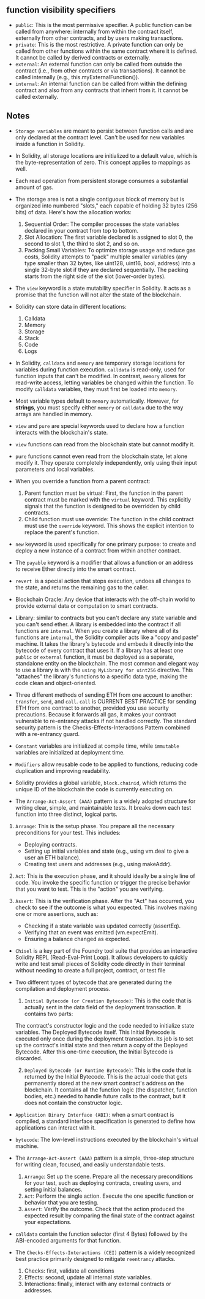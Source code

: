 ## function visibility specifiers

* `public`: This is the most permissive specifier. A public function can be called from anywhere: internally from within the contract itself, externally from other contracts, and by users making transactions.
* `private`: This is the most restrictive. A private function can only be called from other functions within the same contract where it is defined. It cannot be called by derived contracts or externally.
* `external`: An external function can only be called from outside the contract (i.e., from other contracts or via transactions). It cannot be called internally (e.g., this.myExternalFunction()).
* `internal`: An internal function can be called from within the defining contract and also from any contracts that inherit from it. It cannot be called externally.

## Notes

* `Storage variables` are meant to persist between function calls and are only declared at the contract level. Can't be used for new variables inside a function in Solidity.
* In Solidity, all storage locations are initialized to a default value, which is the byte-representation of zero. This concept applies to mappings as well.
* Each read operation from persistent storage consumes a substantial amount of gas.
* The storage area is not a single contiguous block of memory but is organized into numbered "slots," each capable of holding 32 bytes (256 bits) of data. Here's how the allocation works:
  1. Sequential Order: The compiler processes the state variables declared in your contract from top to bottom.
  2. Slot Allocation: The first variable declared is assigned to slot 0, the second to slot 1, the third to slot 2, and so on.
  3. Packing Small Variables: To optimize storage usage and reduce gas costs, Solidity attempts to "pack" multiple smaller variables (any type smaller than 32 bytes, like uint128, uint16, bool, address) into a single 32-byte slot if they are declared sequentially. The packing starts from the right side of the slot (lower-order bytes).

* The `view` keyword is a state mutability specifier in Solidity. It acts as a promise that the function will not alter the state of the blockchain.

* Solidity can store data in different locations:
  1. Calldata
  2. Memory
  3. Storage
  4. Stack
  5. Code
  6. Logs

* In Solidity, `calldata` and `memory` are temporary storage locations for variables during function execution. `calldata` is read-only, used for function inputs that can't be modified. In contrast, `memory` allows for read-write access, letting variables be changed within the function. To modify `calldata` variables, they must first be loaded into `memory`.
* Most variable types default to `memory` automatically. However, for **strings**, you must specify either `memory` or `calldata` due to the way arrays are handled in memory.

* `view` and `pure` are special keywords used to declare how a function interacts with the blockchain's state.
* `view` functions can read from the blockchain state but cannot modify it.
* `pure` functions cannot even read from the blockchain state, let alone modify it. They operate completely independently, only using their input parameters and local variables.

* When you override a function from a parent contract:
    1. Parent function must be virtual: First, the function in the parent contract must be marked with the `virtual` keyword. This explicitly signals that the function is designed to be overridden by child contracts.
    2. Child function must use override: The function in the child contract must use the `override` keyword. This shows the explicit intention to replace the parent's function.

* `new` keyword is used specifically for one primary purpose: to create and deploy a new instance of a contract from within another contract.

* The `payable` keyword is a modifier that allows a function or an address to receive Ether directly into the smart contract.

* `revert `is a special action that stops execution, undoes all changes to the state, and returns the remaining gas to the caller.

* Blockchain Oracle: Any device that interacts with the off-chain world to provide external data or computation to smart contracts.

* Library: similar to contracts but you can't declare any state variable and you can't send ether. A library is embedded into the contract if all functions are `internal`. 
When you create a library where all of its functions are `internal`, the Solidity compiler acts like a "copy and paste" machine. It takes the library's bytecode and embeds it directly into the bytecode of every contract that uses it.
If a library has at least one `public` or `external` function, it must be deployed as a separate, standalone entity on the blockchain.
The most common and elegant way to use a library is with the `using MyLibrary for uint256` directive. This "attaches" the library's functions to a specific data type, making the code clean and object-oriented.

* Three different methods of sending ETH from one account to another: `transfer`, `send`, and `call`. `call` is CURRENT BEST PRACTICE for sending ETH from one contract to another, provided you use security precautions. Because it forwards all gas, it makes your contract vulnerable to re-entrancy attacks if not handled correctly. The standard security pattern is the Checks-Effects-Interactions Pattern combined with a re-entrancy guard.

* `Constant` variables are initialized at compile time, while `immutable` variables are initialized at deployment time.

* `Modifiers` allow reusable code to be applied to functions, reducing code duplication and improving readability.

* Solidity provides a global variable, `block.chainid`, which returns the unique ID of the blockchain the code is currently executing on.

* The `Arrange-Act-Assert (AAA)` pattern is a widely adopted structure for writing clear, simple, and maintainable tests. It breaks down each test function into three distinct, logical parts.

1. `Arrange`: This is the setup phase. You prepare all the necessary preconditions for your test. This includes:
   * Deploying contracts.
   * Setting up initial variables and state (e.g., using vm.deal to give a user an ETH balance).
   * Creating test users and addresses (e.g., using makeAddr).

2. `Act`: This is the execution phase, and it should ideally be a single line of code. You invoke the specific function or trigger the precise behavior that you want to test. This is the "action" you are verifying.

3. `Assert`: This is the verification phase. After the "Act" has occurred, you check to see if the outcome is what you expected. This involves making one or more assertions, such as:
    * Checking if a state variable was updated correctly (assertEq).
    * Verifying that an event was emitted (vm.expectEmit).
    * Ensuring a balance changed as expected.

* `Chisel` is a key part of the Foundry tool suite that provides an interactive Solidity REPL (Read-Eval-Print Loop). It allows developers to quickly write and test small pieces of Solidity code directly in their terminal without needing to create a full project, contract, or test file

* Two different types of bytecode that are generated during the compilation and deployment process.
  1. `Initial Bytecode (or Creation Bytecode)`: This is the code that is actually sent in the data field of the deployment transaction. It contains two parts:

  The contract's constructor logic and the code needed to initialize state variables.
  The Deployed Bytecode itself.
  This Initial Bytecode is executed only once during the deployment transaction. Its job is to set up the contract's initial state and then return a copy of the Deployed Bytecode. After this one-time execution, the Initial Bytecode is discarded.

  2. `Deployed Bytecode (or Runtime Bytecode)`: This is the code that is returned by the Initial Bytecode. This is the actual code that gets permanently stored at the new smart contract's address on the blockchain. It contains all the function logic (the dispatcher, function bodies, etc.) needed to handle future calls to the contract, but it does not contain the constructor logic.

* `Application Binary Interface (ABI)`: when a smart contract is compiled, a standard interface specification is generated to define how applications can interact with it.

* `bytecode`: The low-level instructions executed by the blockchain's virtual machine.

* The `Arrange-Act-Assert (AAA)` pattern is a simple, three-step structure for writing clean, focused, and easily understandable tests.
    1. `Arrange`: Set up the scene. Prepare all the necessary preconditions for your test, such as deploying contracts, creating users, and setting initial balances.
    2. `Act`: Perform the single action. Execute the one specific function or behavior that you are testing.
    3. `Assert`: Verify the outcome. Check that the action produced the expected result by comparing the final state of the contract against your expectations.

* `calldata` contain the function selector (first 4 Bytes) followed by the ABI-encoded arguments for that function.

* The `Checks-Effects-Interactions (CEI)` pattern is a widely recognized best practice primarily designed to mitigate `reentrancy` attacks.
    1. Checks: first, validate all conditions
    2. Effects: second, update all internal state variables.
    3. Interactions: finally, interact with any external contracts or addresses.

